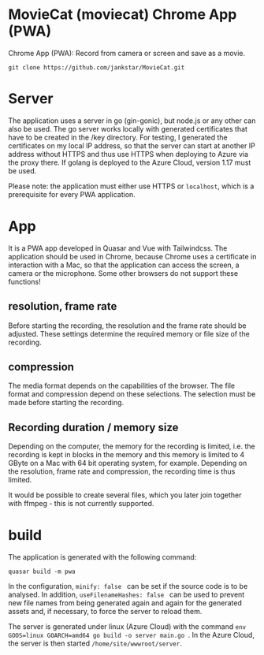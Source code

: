 # MovieCat (moviecat) Chrome App (PWA)

Chrome App (PWA): Record from camera or screen and save as a movie.

`git clone https://github.com/jankstar/MovieCat.git`

# Server

The application uses a server in go (gin-gonic), but node.js or any other can also be used.
The go server works locally with generated certificates that have to be created in the /key directory. For testing, I generated the certificates on my local IP address, so that the server can start at another IP address without HTTPS and thus use HTTPS when deploying to Azure via the proxy there.
If golang is deployed to the Azure Cloud, version 1.17 must be used.

Please note: the application must either use HTTPS or `localhost`, which is a prerequisite for every PWA application.

# App

It is a PWA app developed in Quasar and Vue with Tailwindcss.
The application should be used in Chrome, because Chrome uses a certificate in interaction with a Mac, so that the application can access the screen, a camera or the microphone. Some other browsers do not support these functions!

## resolution, frame rate

Before starting the recording, the resolution and the frame rate should be adjusted. These settings determine the required memory or file size of the recording.

## compression

The media format depends on the capabilities of the browser. The file format and compression depend on these selections. The selection must be made before starting the recording.

## Recording duration / memory size

Depending on the computer, the memory for the recording is limited, i.e. the recording is kept in blocks in the memory and this memory is limited to 4 GByte on a Mac with 64 bit operating system, for example.
Depending on the resolution, frame rate and compression, the recording time is thus limited.

It would be possible to create several files, which you later join together with ffmpeg - this is not currently supported.

# build

The application is generated with the following command:

`quasar build -m pwa`

In the configuration, `minify: false ` can be set if the source code is to be analysed. In addition, `useFilenameHashes: false ` can be used to prevent new file names from being generated again and again for the generated assets and, if necessary, to force the server to reload them.

The server is generated under linux (Azure Cloud) with the command `env GOOS=linux GOARCH=amd64 go build -o server main.go `. In the Azure Cloud, the server is then started `/home/site/wwwroot/server`.
